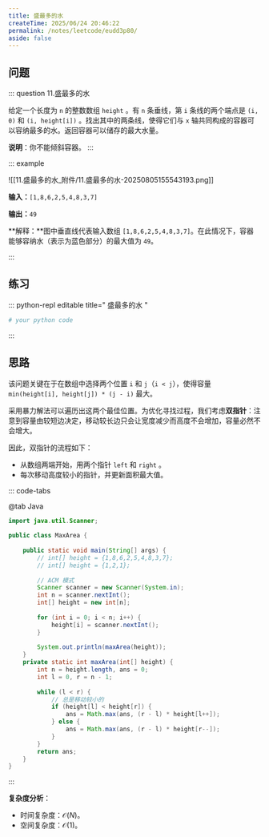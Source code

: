```yaml
---
title: 盛最多的水
createTime: 2025/06/24 20:46:22
permalink: /notes/leetcode/eudd3p80/
aside: false
---
```


## **问题**

::: question 11.盛最多的水

给定一个长度为 `n` 的整数数组 `height` 。有 `n` 条垂线，第 `i` 条线的两个端点是 `(i, 0)` 和 `(i, height[i])` 。找出其中的两条线，使得它们与 `x` 轴共同构成的容器可以容纳最多的水。返回容器可以储存的最大水量。

**说明**：你不能倾斜容器。
:::

::: example 

![[11.盛最多的水_附件/11.盛最多的水-20250805155543193.png]]

**输入：**`[1,8,6,2,5,4,8,3,7]`

**输出：**`49 `

**解释：**图中垂直线代表输入数组 `[1,8,6,2,5,4,8,3,7]`。在此情况下，容器能够容纳水（表示为蓝色部分）的最大值为 `49`。

:::

## **练习**

::: python-repl editable title=" 盛最多的水 "

```python
# your python code
```

:::

## **思路**

该问题关键在于在数组中选择两个位置 `i` 和 `j`（`i < j`），使得容量 `min(height[i], height[j]) * (j - i)` 最大。

采用暴力解法可以遍历出这两个最佳位置。为优化寻找过程，我们考虑**双指针**：注意到容量由较短边决定，移动较长边只会让宽度减少而高度不会增加，容量必然不会增大。

因此，双指针的流程如下：

- 从数组两端开始，用两个指针 `left` 和 `right` 。
- 每次移动高度较小的指针，并更新面积最大值。

::: code-tabs

@tab Java

```java
import java.util.Scanner;  
  
public class MaxArea {  
  
    public static void main(String[] args) {  
        // int[] height = {1,8,6,2,5,4,8,3,7};  
        // int[] height = {1,2,1};
         
        // ACM 模式  
        Scanner scanner = new Scanner(System.in);  
        int n = scanner.nextInt();  
        int[] height = new int[n];  
  
        for (int i = 0; i < n; i++) {  
            height[i] = scanner.nextInt();  
        }  
  
        System.out.println(maxArea(height));  
    }  
    private static int maxArea(int[] height) {  
        int n = height.length, ans = 0;  
        int l = 0, r = n - 1;  
  
        while (l < r) {  
            // 总是移动较小的  
            if (height[l] < height[r]) {  
                ans = Math.max(ans, (r - l) * height[l++]);  
            } else {  
                ans = Math.max(ans, (r - l) * height[r--]);  
            }        
        }  
        return ans;  
    }
}
```

:::

**复杂度分析**：

- 时间复杂度：$\mathcal{O}(N)$。
- 空间复杂度：$\mathcal{O}(1)$。

